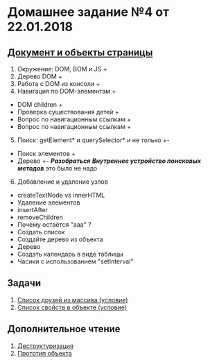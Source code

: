 # Домашнее задание №4 от 22.01.2018

## [Документ и объекты страницы](https://learn.javascript.ru/document)
1. Окружение: DOM, BOM и JS +
2. Дерево DOM +
3. Работа с DOM из консоли +
4. Навигация по DOM-элементам +
* DOM children +
* Проверка существования детей +
* Вопрос по навигационным ссылкам +
* Вопрос по навигационным ссылкам +
5. Поиск: getElement* и querySelector* и не только +-
* Поиск элементов +
* Дерево +- ***Разобраться***
***Внутреннее устройство поисковых методов*** это было не надо
6. Добавление и удаление узлов
* createTextNode vs innerHTML
* Удаление элементов
* insertAfter
* removeChildren
* Почему остаётся "ааа" ?
* Создать список
* Создайте дерево из объекта
* Дерево
* Создать календарь в виде таблицы
* Часики с использованием "setInterval"

## Задачи
1. [Список друзей из массива (условие)](https://plnkr.co/edit/ZHh2lwzPzHfBCZjW05cK?p=preview)
2. [Список свойств в объекте (условие)](https://plnkr.co/edit/c5NJZLmH0rTyMY5nWwAe?p=preview)

## Дополнительное чтение
1. [Деструктуризация](https://learn.javascript.ru/destructuring)
2. [Прототип объекта](https://learn.javascript.ru/prototype)
